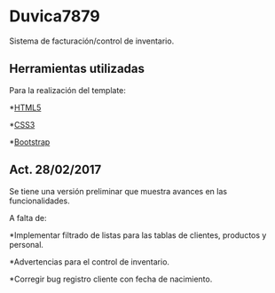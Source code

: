 # Duvica7879

Sistema de facturación/control de inventario.

## Herramientas utilizadas

Para la realización del template:

*[HTML5](https://www.w3schools.com/html/default.asp)

*[CSS3](https://www.w3schools.com/css/default.asp)

*[Bootstrap](http://getbootstrap.com/)

## Act. 28/02/2017

Se tiene una versión preliminar que muestra avances en las funcionalidades.

A falta de:

*Implementar filtrado de listas para las tablas de clientes, productos y personal.

*Advertencias para el control de inventario.

*Corregir bug registro cliente con fecha de nacimiento.



